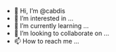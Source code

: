- 👋 Hi, I’m @cabdis
- 👀 I’m interested in ...
- 🌱 I’m currently learning ...
- 💞️ I’m looking to collaborate on ...
- 📫 How to reach me ...

<!---
cabdis/cabdis is a ✨ special ✨ repository because its `README.md` (this file) appears on your GitHub profile.
You can click the Preview link to take a look at your changes.
--->
